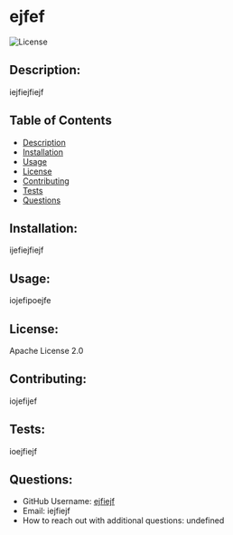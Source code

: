 # ejfef
  
  ![License](https://img.shields.io/badge/License-Apache%202.0-blue.svg)

  ## Description:
  iejfiejfiejf

  ## Table of Contents
  - [Description](#description)
  - [Installation](#installation)
  - [Usage](#usage)
  - [License](#lisence)
  - [Contributing](#contributing)
  - [Tests](#tests)
  - [Questions](#questions)

  ## Installation:
  ijefiejfiejf

  ## Usage:
  iojefipoejfe

  ## License:
  Apache License 2.0

  ## Contributing:
  iojefijef

  ## Tests:
  ioejfiejf 

  ## Questions:
  - GitHub Username: [ejfiejf](https://github.com/ejfiejf)
  - Email: iejfiejf
  - How to reach out with additional questions: undefined